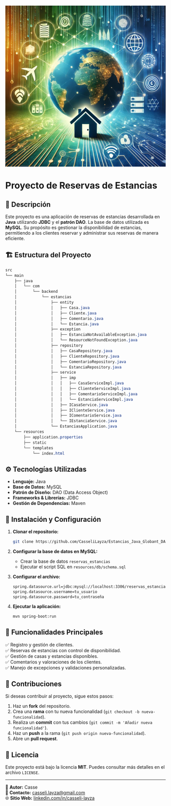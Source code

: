 ![logo](src/main/resources/statics/img/estancias.webp)
# Proyecto de Reservas de Estancias

## 📌 Descripción

Este proyecto es una aplicación de reservas de estancias desarrollada en **Java** utilizando **JDBC** y el **patrón DAO**. La base de datos utilizada es **MySQL**. Su propósito es gestionar la disponibilidad de estancias, permitiendo a los clientes reservar y administrar sus reservas de manera eficiente.

## 🏗️ Estructura del Proyecto

```css
src
└── main
    ├── java
    │   └── com
    │       └── backend
    │           └── estancias
    │               ├── entity
    │               │   ├── Casa.java
    │               │   ├── Cliente.java
    │               │   ├── Comentario.java
    │               │   └── Estancia.java
    │               ├── exception
    │               │   ├── EstanciaNotAvailableException.java
    │               │   └── ResourceNotFoundException.java
    │               ├── repository
    │               │   ├── CasaRepository.java
    │               │   ├── ClienteRepository.java
    │               │   ├── ComentarioRepository.java
    │               │   └── EstanciaRepository.java
    │               ├── service
    │               │   ├── imp
    │               │   │   ├── CasaServiceImpl.java
    │               │   │   ├── ClienteServiceImpl.java
    │               │   │   ├── ComentarioServiceImpl.java
    │               │   │   └── EstanciaServiceImpl.java
    │               │   ├── ICasaService.java
    │               │   ├── IClienteService.java
    │               │   ├── IComentarioService.java
    │               │   └── IEstanciaService.java
    │               └── EstanciasApplication.java
    └── resources
        ├── application.properties
        ├── static
        └── templates
            └── index.html
```

## ⚙️ Tecnologías Utilizadas

- **Lenguaje:** Java
- **Base de Datos:** MySQL
- **Patrón de Diseño:** DAO (Data Access Object)
- **Frameworks & Librerías:** JDBC
- **Gestión de Dependencias:** Maven

## 🚀 Instalación y Configuración

1. **Clonar el repositorio:**

   ```sh
   git clone https://github.com/CasseliLayza/Estancias_Java_Globant_DAO.git
   ```

2. **Configurar la base de datos en MySQL:**

   - Crear la base de datos `reservas_estancias`
   - Ejecutar el script SQL en `resources/db/schema.sql`

3. **Configurar el archivo:**

   ```properties
   spring.datasource.url=jdbc:mysql://localhost:3306/reservas_estancias
   spring.datasource.username=tu_usuario
   spring.datasource.password=tu_contraseña
   ```

4. **Ejecutar la aplicación:**

   ```sh
   mvn spring-boot:run
   ```

## 📌 Funcionalidades Principales

✅ Registro y gestión de clientes.\
✅ Reservas de estancias con control de disponibilidad.\
✅ Gestión de casas y estancias disponibles.\
✅ Comentarios y valoraciones de los clientes.\
✅ Manejo de excepciones y validaciones personalizadas.

## 📜 Contribuciones

Si deseas contribuir al proyecto, sigue estos pasos:

1. Haz un **fork** del repositorio.
2. Crea una **rama** con tu nueva funcionalidad (`git checkout -b nueva-funcionalidad`).
3. Realiza un **commit** con tus cambios (`git commit -m 'Añadir nueva funcionalidad'`).
4. Haz un **push** a la rama (`git push origin nueva-funcionalidad`).
5. Abre un **pull request**.

## 📄 Licencia

Este proyecto está bajo la licencia **MIT**. Puedes consultar más detalles en el archivo `LICENSE`.

---

📌 **Autor:** Casse\
📧 **Contacto:** [casseli.layza@gmail.com](mailto\:casseli.layza@gmail.com)\
🌐 **Sitio Web:** [linkedin.com/in/casseli-layza](https://www.linkedin.com/in/casseli-layza/)

